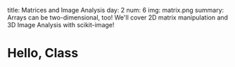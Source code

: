 title: Matrices and Image Analysis
day: 2
num: 6
img: matrix.png
summary: Arrays can be two-dimensional, too!  We'll cover 2D matrix manipulation and 3D Image Analysis with scikit-image!


# Hello, Class
